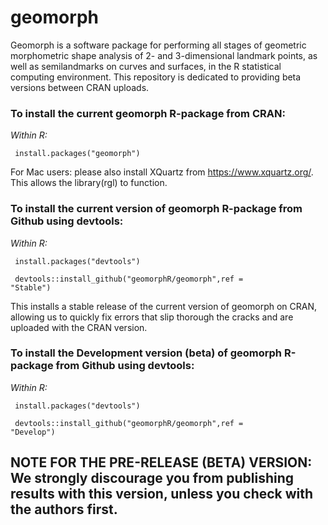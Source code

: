 # geomorph
Geomorph is a software package for performing all stages of geometric morphometric shape analysis of 2- and 3-dimensional landmark points, as well as semilandmarks on curves and surfaces, in the R statistical computing environment. This repository is dedicated to providing beta versions between CRAN uploads.

### To install the current geomorph R-package from CRAN:

<i> Within R:</i>

<code> install.packages("geomorph") </code>

For Mac users:  please also install XQuartz from <https://www.xquartz.org/>. This allows the library(rgl) to function.

### To install the current version of geomorph R-package from Github using devtools:

<i> Within R:</i>

<code> install.packages("devtools")</code>

<code> devtools::install_github("geomorphR/geomorph",ref = "Stable")</code>

This installs a stable release of the current version of geomorph on CRAN, allowing us to quickly fix errors that slip thorough the cracks and are uploaded with the CRAN version.

### To install the Development version (beta) of geomorph R-package from Github using devtools:

<i> Within R:</i>

<code> install.packages("devtools")</code>

<code> devtools::install_github("geomorphR/geomorph",ref = "Develop")</code>

## NOTE FOR THE PRE-RELEASE (BETA) VERSION: We strongly discourage you from publishing results with this version, unless you check with the authors first.
